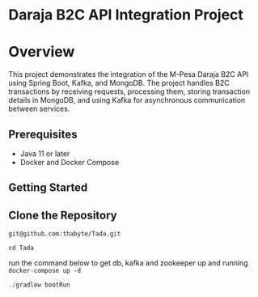 # Daraja B2C API Integration Project

# Overview
This project demonstrates the integration of the M-Pesa Daraja B2C API using Spring Boot, Kafka, and MongoDB. The project handles B2C transactions by receiving requests, processing them, storing transaction details in MongoDB, and using Kafka for asynchronous communication between services.

## Prerequisites
- Java 11 or later
- Docker and Docker Compose

## Getting Started
## Clone the Repository
``
git@github.com:thabyte/Tada.git
``

``
cd Tada
``

run the command below to get db, kafka and zookeeper up and running
``
docker-compose up -d
``
```js
./gradlew bootRun
```